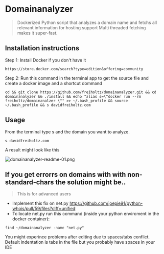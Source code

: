 # Domainanalyzer
> Dockerized Python script that analyzes a domain name and fetchs all relevant information for hosting support
> Multi threaded fetching makes it super-fast.

## Installation instructions

Step 1: Install Docker if you don't have it
```
https://store.docker.com/search?type=edition&offering=community
```

Step 2: Run this command in the terminal app to get the source file and create a docker image and a shortcut dommand
```
cd && git clone https://github.com/freiholtz/domainanalyzer.git && cd domainanalyzer && ./install && echo "alias s=\"docker run --rm freiholtz/domainanalzer \"" >> ~/.bash_profile && source ~/.bash_profile && s davidfreiholtz.com
```

## Usage

From the terminal type s and the domain you want to analyze.
```
s davidfreiholtz.com
```

A result might look like this

![domainanalyzer-readme-01.png](https://github.com/freiholtz/domainanalyzer/raw/master/docs/domainanalyzer-readme-01.png)


## If you get errorrs on domains with with non-standard-chars the solution might be..

> This is for advanced users

* Implement this fix on net.py https://github.com/joepie91/python-whois/pull/59/files?diff=unified
* To locate net.py run this command (inside your python enviroment in the docker container):
```
find ~/domainanalyzer -name "net.py"
```
You might experince problems after editing due to spaces/tabs conflict.
Default indentation is tabs in the file but you probably have spaces in your IDE
